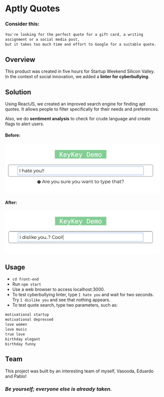 # Aptly Quotes 
### Consider this:
```
You're looking for the perfect quote for a gift card, a writing assignment or a social media post,
but it takes too much time and effort to Google for a suitable quote.
```

## Overview
This product was created in five hours for Startup Weekend Silicon Valley.<br>
In the context of social innovation, we added a **linter for cyberbullying**.

## Solution
Using ReactJS, we created an improved search engine for finding apt quotes. It allows people to filter specifically for their needs and preferences.

Also, we do **sentiment analysis** to check for crude language and create flags to alert users.

#### Before:
<img src="https://raw.githubusercontent.com/mgia/aptlyquotes/master/img/before.png" />

#### After:
<img src="https://raw.githubusercontent.com/mgia/aptlyquotes/master/img/after.png" />

## Usage
- `cd front-end`
- Run `npm start`
- Use a web browser to access localhost:3000.
- To test cyberbullying linter, type `I hate you` and wait for two seconds. Try `I dislike you` and see that nothing appears.
- To test quote search, type two parameters, such as:
```
motivational startup
motivational depressed
love women
love music
true love
birthday elegant
birthday funny
```

## Team
This project was built by an interesting team of myself, Vasooda, Eduardo and Pablo!


### *Be yourself; everyone else is already taken.*
